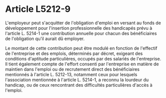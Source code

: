 # Article L5212-9

L'employeur peut s'acquitter de l'obligation d'emploi en versant au fonds de développement pour l'insertion professionnelle des handicapés prévu à l'article L. 5214-1 une contribution annuelle pour chacun des bénéficiaires de l'obligation qu'il aurait dû employer.

Le montant de cette contribution peut être modulé en fonction de l'effectif de l'entreprise et des emplois, déterminés par décret, exigeant des conditions d'aptitude particulières, occupés par des salariés de l'entreprise. Il tient également compte de l'effort consenti par l'entreprise en matière de maintien dans l'emploi ou de recrutement direct des bénéficiaires mentionnés à l'article L. 5212-13, notamment ceux pour lesquels l'association mentionnée à l'article L. 5214-1, a reconnu la lourdeur du handicap, ou de ceux rencontrant des difficultés particulières d'accès à l'emploi.